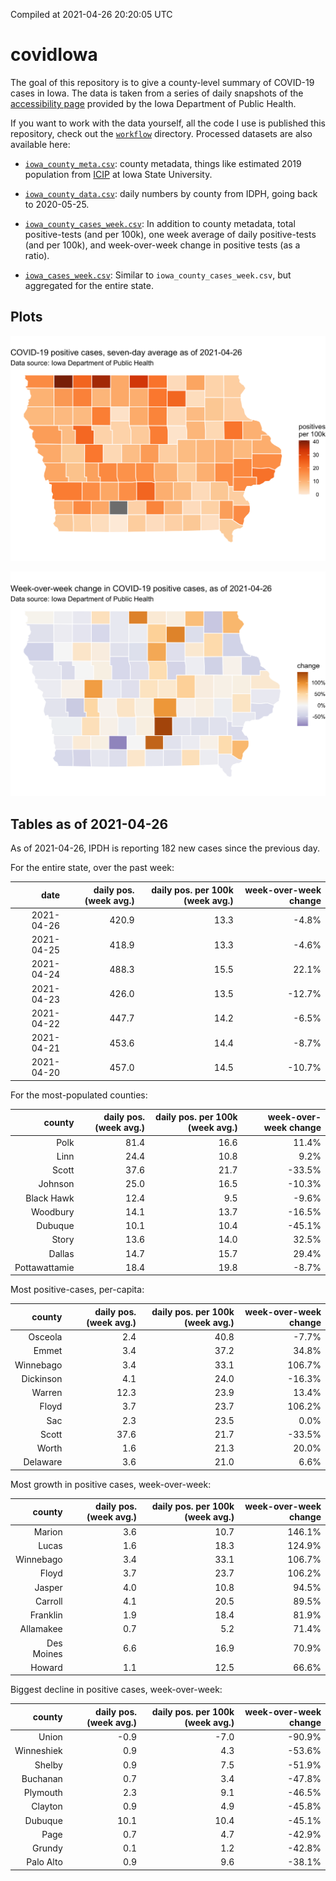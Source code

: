 Compiled at 2021-04-26 20:20:05 UTC

<!-- README.md is generated from README.Rmd. Please edit that file -->

# covidIowa

<!-- badges: start -->

<!-- badges: end -->

The goal of this repository is to give a county-level summary of
COVID-19 cases in Iowa. The data is taken from a series of daily
snapshots of the [accessibility
page](https://coronavirus.iowa.gov/pages/access) provided by the Iowa
Department of Public Health.

If you want to work with the data yourself, all the code I use is
published this repository, check out the [`workflow`](workflow)
directory. Processed datasets are also available here:

  - [`iowa_county_meta.csv`](https://raw.githubusercontent.com/ijlyttle/covidIowa/master/workflow/data/99-publish/iowa_county_meta.csv):
    county metadata, things like estimated 2019 population from
    [ICIP](https://www.icip.iastate.edu/tables/population/counties-estimates)
    at Iowa State University.

  - [`iowa_county_data.csv`](https://raw.githubusercontent.com/ijlyttle/covidIowa/master/workflow/data/99-publish/iowa_county_data.csv):
    daily numbers by county from IDPH, going back to 2020-05-25.

  - [`iowa_county_cases_week.csv`](https://raw.githubusercontent.com/ijlyttle/covidIowa/master/workflow/data/99-publish/iowa_county_data.csv):
    In addition to county metadata, total positive-tests (and per 100k),
    one week average of daily positive-tests (and per 100k), and
    week-over-week change in positive tests (as a ratio).

  - [`iowa_cases_week.csv`](https://raw.githubusercontent.com/ijlyttle/covidIowa/master/workflow/data/99-publish/iowa_cases_week.csv):
    Similar to `iowa_county_cases_week.csv`, but aggregated for the
    entire state.

## Plots

![](workflow/data/99-publish/iowa_cases.png)

![](workflow/data/99-publish/iowa_change.png)

## Tables as of 2021-04-26

As of 2021-04-26, IPDH is reporting 182 new cases since the previous
day.

For the entire state, over the past week:

|       date | daily pos. (week avg.) | daily pos. per 100k (week avg.) | week-over-week change |
| ---------: | ---------------------: | ------------------------------: | --------------------: |
| 2021-04-26 |                  420.9 |                            13.3 |                \-4.8% |
| 2021-04-25 |                  418.9 |                            13.3 |                \-4.6% |
| 2021-04-24 |                  488.3 |                            15.5 |                 22.1% |
| 2021-04-23 |                  426.0 |                            13.5 |               \-12.7% |
| 2021-04-22 |                  447.7 |                            14.2 |                \-6.5% |
| 2021-04-21 |                  453.6 |                            14.4 |                \-8.7% |
| 2021-04-20 |                  457.0 |                            14.5 |               \-10.7% |

For the most-populated counties:

|        county | daily pos. (week avg.) | daily pos. per 100k (week avg.) | week-over-week change |
| ------------: | ---------------------: | ------------------------------: | --------------------: |
|          Polk |                   81.4 |                            16.6 |                 11.4% |
|          Linn |                   24.4 |                            10.8 |                  9.2% |
|         Scott |                   37.6 |                            21.7 |               \-33.5% |
|       Johnson |                   25.0 |                            16.5 |               \-10.3% |
|    Black Hawk |                   12.4 |                             9.5 |                \-9.6% |
|      Woodbury |                   14.1 |                            13.7 |               \-16.5% |
|       Dubuque |                   10.1 |                            10.4 |               \-45.1% |
|         Story |                   13.6 |                            14.0 |                 32.5% |
|        Dallas |                   14.7 |                            15.7 |                 29.4% |
| Pottawattamie |                   18.4 |                            19.8 |                \-8.7% |

Most positive-cases, per-capita:

|    county | daily pos. (week avg.) | daily pos. per 100k (week avg.) | week-over-week change |
| --------: | ---------------------: | ------------------------------: | --------------------: |
|   Osceola |                    2.4 |                            40.8 |                \-7.7% |
|     Emmet |                    3.4 |                            37.2 |                 34.8% |
| Winnebago |                    3.4 |                            33.1 |                106.7% |
| Dickinson |                    4.1 |                            24.0 |               \-16.3% |
|    Warren |                   12.3 |                            23.9 |                 13.4% |
|     Floyd |                    3.7 |                            23.7 |                106.2% |
|       Sac |                    2.3 |                            23.5 |                  0.0% |
|     Scott |                   37.6 |                            21.7 |               \-33.5% |
|     Worth |                    1.6 |                            21.3 |                 20.0% |
|  Delaware |                    3.6 |                            21.0 |                  6.6% |

Most growth in positive cases, week-over-week:

|     county | daily pos. (week avg.) | daily pos. per 100k (week avg.) | week-over-week change |
| ---------: | ---------------------: | ------------------------------: | --------------------: |
|     Marion |                    3.6 |                            10.7 |                146.1% |
|      Lucas |                    1.6 |                            18.3 |                124.9% |
|  Winnebago |                    3.4 |                            33.1 |                106.7% |
|      Floyd |                    3.7 |                            23.7 |                106.2% |
|     Jasper |                    4.0 |                            10.8 |                 94.5% |
|    Carroll |                    4.1 |                            20.5 |                 89.5% |
|   Franklin |                    1.9 |                            18.4 |                 81.9% |
|  Allamakee |                    0.7 |                             5.2 |                 71.4% |
| Des Moines |                    6.6 |                            16.9 |                 70.9% |
|     Howard |                    1.1 |                            12.5 |                 66.6% |

Biggest decline in positive cases, week-over-week:

|     county | daily pos. (week avg.) | daily pos. per 100k (week avg.) | week-over-week change |
| ---------: | ---------------------: | ------------------------------: | --------------------: |
|      Union |                  \-0.9 |                           \-7.0 |               \-90.9% |
| Winneshiek |                    0.9 |                             4.3 |               \-53.6% |
|     Shelby |                    0.9 |                             7.5 |               \-51.9% |
|   Buchanan |                    0.7 |                             3.4 |               \-47.8% |
|   Plymouth |                    2.3 |                             9.1 |               \-46.5% |
|    Clayton |                    0.9 |                             4.9 |               \-45.8% |
|    Dubuque |                   10.1 |                            10.4 |               \-45.1% |
|       Page |                    0.7 |                             4.7 |               \-42.9% |
|     Grundy |                    0.1 |                             1.2 |               \-42.8% |
|  Palo Alto |                    0.9 |                             9.6 |               \-38.1% |

